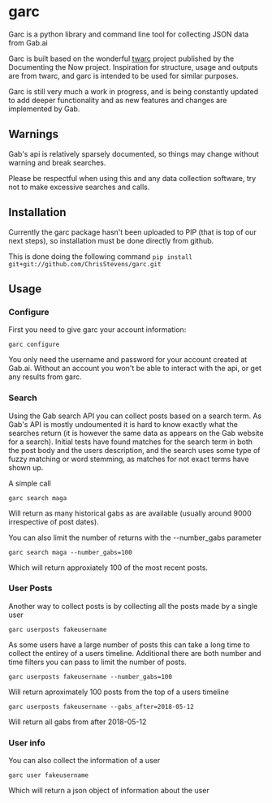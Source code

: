 garc
=====

Garc is a python library and command line tool for collecting JSON data from Gab.ai

Garc is built based on the wonderful [twarc](https://github.com/DocNow/twarc) project published by the Documenting the Now project. Inspiration for structure, usage and outputs are from twarc, and garc is intended to be used for similar purposes.

Garc is still very much a work in progress, and is being constantly updated to add deeper functionality and as new features and changes are implemented by Gab.


## Warnings

Gab's api is relatively sparsely documented, so things may change without warning and break searches.

Please be respectful when using this and any data collection software, try not to make excessive searches and calls.


## Installation

Currently the garc package hasn't been uploaded to PIP (that is top of our next steps), so installation must be done directly from github.

This is done doing the following command `pip install git+git://github.com/ChrisStevens/garc.git`


## Usage


### Configure

First you need to give garc your account information:

    garc configure

You only need the username and password for your account created at Gab.ai. Without an account you won't be able to interact with the api, or get any results from garc.

### Search

Using the Gab search API you can collect posts based on a search term. As Gab's API is mostly undoumented it is hard to know exactly what the searches return (it is however the same data as appears on the Gab website for a search). Initial tests have found matches for the search term in both the post body and the users description, and the search uses some type of fuzzy matching or word stemming, as matches for not exact terms have shown up.

A simple call
    
    garc search maga

Will return as many historical gabs as are available (usually around 9000 irrespective of post dates).

You can also limit the number of returns with the --number_gabs parameter

    garc search maga --number_gabs=100

Which will return approxiately 100 of the most recent posts.



### User Posts

Another way to collect posts is by collecting all the posts made by a single user

    garc userposts fakeusername

As some users have a large number of posts this can take a long time to collect the entirey of a users timeline. Additional there are both number and time filters you can pass to limit the number of posts.

    garc userposts fakeusername --number_gabs=100

Will return aproximately 100 posts from the top of a users timeline

    garc userposts fakeusername --gabs_after=2018-05-12

Will return all gabs from after 2018-05-12


### User info

You can also collect the information of a user

    garc user fakeusername

Which will return a json object of information about the user
